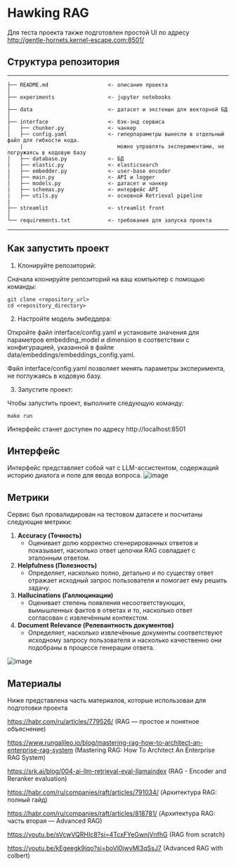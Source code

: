 # Hawking RAG

Для теста проекта также подготовлен простой UI по адресу http://gentle-hornets.kernel-escape.com:8501/

## Структура репозитория
------------

    ├── README.md                   <- описание проекта
    │
    ├── experiments                 <- jupyter notebooks
    │
    ├── data                        <- датасет и экстеншн для векторной БД
    │
    ├── interface                   <- бэк-энд сервиса
    |   ├── chunker.py              <- чанкер
    │   ├── config.yaml             <- гиперпараметры вынесли в отдельный файл для гибкости кода.
        |                              можно управлять экспериментами, не погружаясь в кодовую базу 
    │   ├── database.py             <- БД 
    |   ├── elastic.py              <- elasticsearch
    |   ├── embedder.py             <- user-base encoder
    │   ├── main.py                 <- API и logger 
    |   ├── models.py               <- датасет и чанкер
    |   ├── schemas.py              <- интерфейс API
    |   ├── utils.py                <- основной Retrieval pipeline
    |
    ├── streamlit                   <- streamlit front
    │
    └── requirements.txt            <- требования для запуска проекта

--------

## Как запустить проект 

1. Клонируйте репозиторий:

Сначала клонируйте репозиторий на ваш компьютер с помощью команды:

    git clone <repository_url>
    cd <repository_directory>

2. Настройте модель эмбеддера:

Откройте файл interface/config.yaml и установите значения для параметров embedding_model и dimension в соответствии с конфигурацией, указанной в файле data/embeddings/embeddings_config.yaml.

Файл interface/config.yaml позволяет менять параметры эксперимента, не поглужаясь в кодовую базу. 

 
3. Запустите проект:

Чтобы запустить проект, выполните следующую команду:

    make run

Интерфейс станет доступен по адресу http://localhost:8501

## Интерфейс
Интерфейс представляет собой чат с LLM-ассистентом, содержащий историю диалога и поле для ввода вопроса.
![image](https://github.com/user-attachments/assets/31676a11-69de-44ee-bd6e-f48817b98c0a)

## Метрики
Сервис был провалидирован на тестовом датасете и посчитаны следующие метрики:
1. **Accuracy (Точность)**  
   - Оценивает долю корректно сгенерированных ответов и показывает, насколько ответ цепочки RAG совпадает с эталонным ответом.  
2. **Helpfulness (Полезность)**  
   - Определяет, насколько полно, детально и по существу ответ отражает исходный запрос пользователя и помогает ему решить задачу.  
3. **Hallucinations (Галлюцинации)**  
   - Оценивает степень появления несоответствующих, вымышленных фактов в ответах и то, насколько ответ согласован с извлечённым контекстом. 
4. **Document Relevance (Релевантность документов)**  
   - Определяет, насколько извлечённые документы соответствуют исходному запросу пользователя и насколько качественно они подобраны в процессе генерации ответа.  

![image](https://github.com/user-attachments/assets/445e3dd5-cc69-4ce2-a82b-75263de86528)


## Материалы 
Ниже представлена часть материалов, которые использоваи для подготовки проекта

https://habr.com/ru/articles/779526/ (RAG — простое и понятное объяснение)

https://www.rungalileo.io/blog/mastering-rag-how-to-architect-an-enterprise-rag-system (Mastering RAG: How To Architect An Enterprise RAG System)

https://srk.ai/blog/004-ai-llm-retrieval-eval-llamaindex (RAG - Encoder and Reranker evaluation)

https://habr.com/ru/companies/raft/articles/791034/ (Архитектура RAG: полный гайд)

https://habr.com/ru/companies/raft/articles/818781/ (Архитектура RAG: часть вторая — Advanced RAG)

https://youtu.be/sVcwVQRHIc8?si=4TcxFYeGwnjVnfhG (RAG from scratch)

https://youtu.be/kEgeegk9iqo?si=boVl0jwyMI3qSsJ7 (Advanced RAG with colbert)
